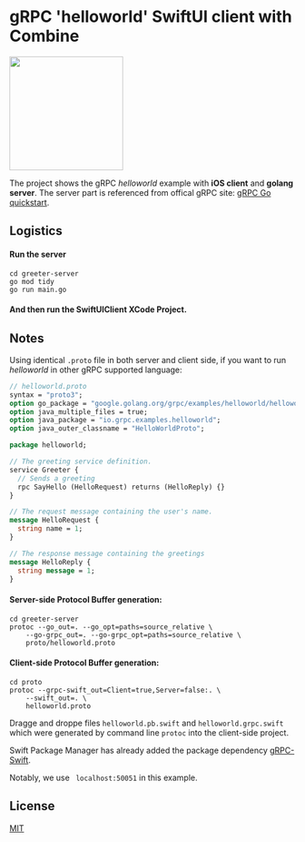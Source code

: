 # gRPC 'helloworld' SwiftUI client with Combine

<img width="200" src="https://github.com/itsjohnye/grpc-helloworld-swiftui-client/blob/main/ScreenShot.png"/>

The project shows the gRPC *helloworld* example with **iOS client** and **golang server**.
The server part is referenced from offical gRPC site: [gRPC Go quickstart](https://grpc.io/docs/languages/go/quickstart/).

## Logistics

#### Run the server

```shell
cd greeter-server
go mod tidy
go run main.go
```

#### And then run the SwiftUIClient XCode Project.



## Notes

Using identical `.proto` file in both server and client side, if you want to run *helloworld*  in other gRPC supported language:

```protobuf
// helloworld.proto
syntax = "proto3";
option go_package = "google.golang.org/grpc/examples/helloworld/helloworld";
option java_multiple_files = true;
option java_package = "io.grpc.examples.helloworld";
option java_outer_classname = "HelloWorldProto";

package helloworld;

// The greeting service definition.
service Greeter {
  // Sends a greeting
  rpc SayHello (HelloRequest) returns (HelloReply) {}
}

// The request message containing the user's name.
message HelloRequest {
  string name = 1;
}

// The response message containing the greetings
message HelloReply {
  string message = 1;
} 
```

#### Server-side Protocol Buffer generation:

```shell
cd greeter-server
protoc --go_out=. --go_opt=paths=source_relative \
    --go-grpc_out=. --go-grpc_opt=paths=source_relative \
    proto/helloworld.proto
```

#### Client-side Protocol Buffer generation:

```shell
cd proto
protoc --grpc-swift_out=Client=true,Server=false:. \
    --swift_out=. \
    helloworld.proto
```

Dragge and droppe files `helloworld.pb.swift` and `helloworld.grpc.swift` which were generated by command line `protoc`  into the client-side project.

Swift Package Manager has already added the package dependency [gRPC-Swift](https://github.com/grpc/grpc-swift).

Notably, we use ` localhost:50051` in this example.



## License
[MIT](https://github.com/itsjohnye/grpc-helloworld-swiftui-client/blob/main/LICENSE)
